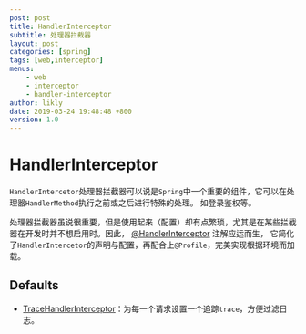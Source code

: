 ```yaml
---
post: post
title: HandlerInterceptor
subtitle: 处理器拦截器
layout: post
categories: [spring]
tags: [web,interceptor]
menus:
    - web
    - interceptor
    - handler-interceptor
author: likly
date: 2019-03-24 19:48:48 +800
version: 1.0
---
```


# HandlerInterceptor

`HandlerIntercetor`处理器拦截器可以说是`Spring`中一个重要的组件，它可以在处理器`HandlerMethod`执行之前或之后进行特殊的处理。
如登录鉴权等。

处理器拦截器虽说很重要，但是使用起来（配置）却有点繁琐，尤其是在某些拦截器在开发时并不想启用时。因此，
[@HandlerInterceptor](/final-spring/final-spring-web/src/main/java/org/finalframework/spring/web/interceptor/annotation/HandlerInterceptor.java)
注解应运而生，
它简化了`HandlerIntercetor`的声明与配置，再配合上`@Profile`，完美实现根据环境而加载。

## Defaults

* [TraceHandlerInterceptor](trace-handler-interceptor.md)：为每一个请求设置一个追踪`trace`，方便过滤日志。
